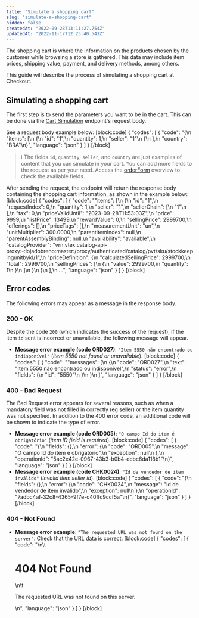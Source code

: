 ```yaml
---
title: "Simulate a shopping cart"
slug: "simulate-a-shopping-cart"
hidden: false
createdAt: "2022-09-28T13:11:27.754Z"
updatedAt: "2022-11-17T12:25:40.541Z"
---
```

The shopping cart is where the information on the products chosen by the customer while browsing a store is gathered. This data may include item prices, shipping value, payment, and delivery methods, among others.

This guide will describe the process of simulating a shopping cart at Checkout.

## Simulating a shopping cart

The first step is to send the parameters you want to be in the cart. This can be done via the [Cart Simulation](https://developers.vtex.com/vtex-rest-api/reference/cartsimulation) endpoint's request body.

See a request body example below:
[block:code]
{
  "codes": [
    {
      "code": "{\n     \"items\": [\n          {\n               \"id\": \"1\",\n               \"quantity\": 1,\n               \"seller\": \"1\"\n          }\n     ],\n     \"country\": \"BRA\"\n}",
      "language": "json"
    }
  ]
}
[/block]

> ℹ️️ The fields `id`, `quantity`, `seller`, and `country` are just examples of content that you can simulate in your cart. You can add more fields to the request as per your need. Access the [orderForm](https://developers.vtex.com/vtex-rest-api/reference/orderform-fields) overview to check the available fields.

After sending the request, the endpoint will return the response body containing the shopping cart information, as shown in the example below:
[block:code]
{
  "codes": [
    {
      "code": "\"items\": [\n        {\n            \"id\": \"1\",\n            \"requestIndex\": 0,\n            \"quantity\": 1,\n            \"seller\": \"1\",\n            \"sellerChain\": [\n                \"1\"\n            ],\n            \"tax\": 0,\n            \"priceValidUntil\": \"2023-09-28T11:53:03Z\",\n            \"price\": 9999,\n            \"listPrice\": 13499,\n            \"rewardValue\": 0,\n            \"sellingPrice\": 2999700,\n            \"offerings\": [],\n            \"priceTags\": [],\n            \"measurementUnit\": \"un\",\n            \"unitMultiplier\": 300.0000,\n            \"parentItemIndex\": null,\n            \"parentAssemblyBinding\": null,\n            \"availability\": \"available\",\n            \"catalogProvider\": \"vrn:vtex.catalog-api-proxy:-:lojadobreno:master:/proxy/authenticated/catalog/pvt/sku/stockkeepingunitbyid/1\",\n            \"priceDefinition\": {\n                \"calculatedSellingPrice\": 2999700,\n                \"total\": 2999700,\n                \"sellingPrices\": [\n                    {\n                        \"value\": 2999700,\n                        \"quantity\": 1\n                    }\n                ]\n            }\n        }\n    ],\n  ...",
      "language": "json"
    }
  ]
}
[/block]
## Error codes

The following errors may appear as a message in the response body.

### 200 - OK

Despite the code `200` (which indicates the success of the request), if the item `id` sent is incorrect or unavailable, the following message will appear.

- **Message error example (code ORD027)**: `"Item 5550 não encontrado ou indisponível"` (*item 5550 not found or unavailable*).
[block:code]
{
  "codes": [
    {
      "code": "\"messages\": [\n        {\n            \"code\": \"ORD027\",\n            \"text\": \"Item 5550 não encontrado ou indisponível\",\n            \"status\": \"error\",\n            \"fields\": {\n                \"id\": \"5550\"\n            }\n        }\n    ]",
      "language": "json"
    }
  ]
}
[/block]
### 400 - Bad Request

The Bad Request error appears for several reasons, such as when a mandatory field was not filled in correctly (eg seller) or the item quantity was not specified. In addition to the 400 error code, an additional code will be shown to indicate the type of error. 

- **Message error example (code ORD005)**: `"O campo Id do item é obrigatório"` (*item ID field is required*).
[block:code]
{
  "codes": [
    {
      "code": "{\n    \"fields\": {},\n    \"error\": {\n        \"code\": \"ORD005\",\n        \"message\": \"O campo Id do item é obrigatório\",\n        \"exception\": null\n    },\n    \"operationId\": \"5ac2e42e-0967-43b3-b0b4-dcbc6da118b1\"\n}",
      "language": "json"
    }
  ]
}
[/block]
- **Message error example (code CHK0024)**: `"Id de vendedor de item inválido"` (*invalid item seller id*).
[block:code]
{
  "codes": [
    {
      "code": "{\n    \"fields\": {},\n    \"error\": {\n        \"code\": \"CHK0024\",\n        \"message\": \"Id de vendedor de item inválido\",\n        \"exception\": null\n    },\n    \"operationId\": \"7adbc4af-32c8-4365-9f7e-c40ffc9ccf5a\"\n}",
      "language": "json"
    }
  ]
}
[/block]
### 404 - Not Found

- **Message error example**: `"The requested URL was not found on the server"`. Check that the URL data is correct.
[block:code]
{
  "codes": [
    {
      "code": "<body>\n\t<h1>404 Not Found</h1>\n\t<p>The requested URL was not found on this server.</p>\n</body>",
      "language": "json"
    }
  ]
}
[/block]